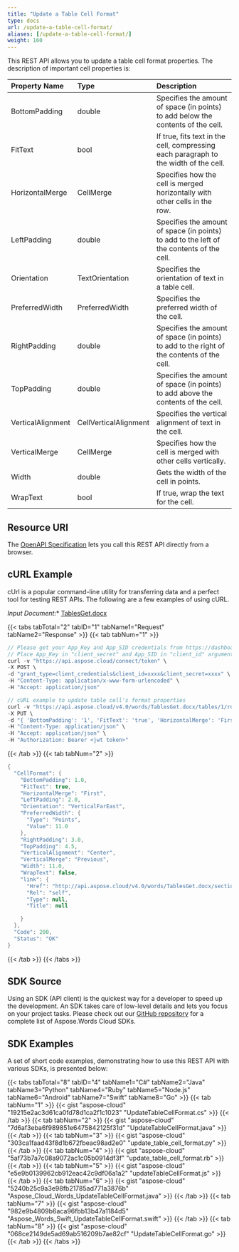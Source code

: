 ```yaml
---
title: "Update a Table Cell Format"
type: docs
url: /update-a-table-cell-format/
aliases: [/update-a-table-cell-format/]
weight: 160
---
```


This REST API allows you to update a table cell format properties. The description of important cell properties is:

|Property Name|Type|Description|
| :- | :- | :- |
|BottomPadding|double|Specifies the amount of space (in points) to add below the contents of the cell.|
|FitText|bool|If true, fits text in the cell, compressing each paragraph to the width of the cell.|
|HorizontalMerge|CellMerge|Specifies how the cell is merged horizontally with other cells in the row.|
|LeftPadding|double|Specifies the amount of space (in points) to add to the left of the contents of the cell.|
|Orientation|TextOrientation|Specifies the orientation of text in a table cell.|
|PreferredWidth|PreferredWidth|Specifies the preferred width of the cell.|
|RightPadding|double|Specifies the amount of space (in points) to add to the right of the contents of the cell.|
|TopPadding|double|Specifies the amount of space (in points) to add above the contents of the cell.|
|VerticalAlignment|CellVerticalAlignment|Specifies the vertical alignment of text in the cell.|
|VerticalMerge|CellMerge|Specifies how the cell is merged with other cells vertically.|
|Width|double|Gets the width of the cell in points.|
|WrapText|bool|If true, wrap the text for the cell.|

## Resource URI

The [OpenAPI Specification](https://apireference.aspose.cloud/words/#/Tables/UpdateTableCellFormat) lets you call this REST API directly from a browser.

## cURL Example

cUrl is a popular command-line utility for transferring data and a perfect tool for testing REST APIs. The following are a few examples of using cURL.

*Input Document:** [TablesGet.docx](attachments/885355/1180119.docx)

{{< tabs tabTotal="2" tabID="1" tabName1="Request" tabName2="Response" >}}
{{< tab tabNum="1" >}}
```java
// Please get your App_Key and App_SID credentials from https://dashboard.aspose.cloud/#/apps.
// Place App_Key in "client_secret" and App_SID in "client_id" argument.
curl -v "https://api.aspose.cloud/connect/token" \
-X POST \
-d "grant_type=client_credentials&client_id=xxxx&client_secret=xxxx" \
-H "Content-Type: application/x-www-form-urlencoded" \
-H "Accept: application/json"

// cURL example to update table cell's format properties
curl -v "https://api.aspose.cloud/v4.0/words/TablesGet.docx/tables/1/rows/0/cells/0/cellformat" \
-X PUT \
-d "{ 'BottomPadding': '1', 'FitText': 'true', 'HorizontalMerge': 'First', 'LeftPadding': '2', 'Orientation': 'VerticalFarEast', 'RightPadding': '3', 'TopPadding': '4.5', 'VerticalAlignment': 'Center', 'VerticalMerge': 'Previous', 'Width': '11', 'WrapText': 'false' }" \
-H "Content-Type: application/json" \
-H "Accept: application/json" \
-H "Authorization: Bearer <jwt token>"
```

{{< /tab >}}
{{< tab tabNum="2" >}}
```java
{
  "CellFormat": {
    "BottomPadding": 1.0,
    "FitText": true,
    "HorizontalMerge": "First",
    "LeftPadding": 2.0,
    "Orientation": "VerticalFarEast",
    "PreferredWidth": {
      "Type": "Points",
      "Value": 11.0
    },
    "RightPadding": 3.0,
    "TopPadding": 4.5,
    "VerticalAlignment": "Center",
    "VerticalMerge": "Previous",
    "Width": 11.0,
    "WrapText": false,
    "link": {
      "Href": "http://api.aspose.cloud/v4.0/words/TablesGet.docx/sections/0/tables/1/rows/0/cells/0/cellformat",
      "Rel": "self",
      "Type": null,
      "Title": null

    }
  },
  "Code": 200,
  "Status": "OK"
}
```

{{< /tab >}}
{{< /tabs >}}
## SDK Source

Using an SDK (API client) is the quickest way for a developer to speed up the development. An SDK takes care of low-level details and lets you focus on your project tasks. Please check out our [GitHub repository](https://github.com/aspose-words-cloud) for a complete list of Aspose.Words Cloud SDKs.

## SDK Examples

A set of short code examples, demonstrating how to use this REST API with various SDKs, is presented below:

{{< tabs tabTotal="8" tabID="4" tabName1="C#" tabName2="Java" tabName3="Python" tabName4="Ruby" tabName5="Node.js" tabName6="Android" tabName7="Swift" tabName8="Go" >}}
{{< tab tabNum="1" >}}
{{< gist "aspose-cloud" "19215e2ac3d61ca0fd78d1ca2f1c1023" "UpdateTableCellFormat.cs" >}}
{{< /tab >}}
{{< tab tabNum="2" >}}
{{< gist "aspose-cloud" "7d6af3eba6f989851e6475842125f31d" "UpdateTableCellFormat.java" >}}
{{< /tab >}}
{{< tab tabNum="3" >}}
{{< gist "aspose-cloud" "303ca1faad43f8d1b672fbeac98ad2e0" "update_table_cell_format.py" >}}
{{< /tab >}}
{{< tab tabNum="4" >}}
{{< gist "aspose-cloud" "5af73b7a7c08a9072ac1c05b0914df3f" "update_table_cell_format.rb" >}}
{{< /tab >}}
{{< tab tabNum="5" >}}
{{< gist "aspose-cloud" "e5e9b0139962cb912eac42c9df06a1a2" "updateTableCellFormat.js" >}}
{{< /tab >}}
{{< tab tabNum="6" >}}
{{< gist "aspose-cloud" "5240b25c9a3e98fb21785ad771a3876b" "Aspose_Cloud_Words_UpdateTableCellFormat.java" >}}
{{< /tab >}}
{{< tab tabNum="7" >}}
{{< gist "aspose-cloud" "982e9b4809b6aca96fbb13b47a1184d5" "Aspose_Words_Swift_UpdateTableCellFormat.swift" >}}
{{< /tab >}}
{{< tab tabNum="8" >}}
{{< gist "aspose-cloud" "068ce2149de5ad69ab516209b7ae82cf" "UpdateTableCellFormat.go" >}}
{{< /tab >}}
{{< /tabs >}}
